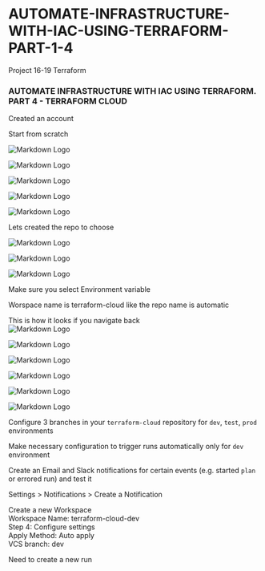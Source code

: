 # AUTOMATE-INFRASTRUCTURE-WITH-IAC-USING-TERRAFORM-PART-1-4
Project 16-19 Terraform

### AUTOMATE INFRASTRUCTURE WITH IAC USING TERRAFORM. PART 4 - TERRAFORM CLOUD  

Created an account  

Start from scratch  

![Markdown Logo](https://raw.githubusercontent.com/hectorproko/AUTOMATE-INFRASTRUCTURE-WITH-IAC-USING-TERRAFORM-PART-1-to-4/main/images/welcome.png)  

![Markdown Logo](https://raw.githubusercontent.com/hectorproko/AUTOMATE-INFRASTRUCTURE-WITH-IAC-USING-TERRAFORM-PART-1-to-4/main/images/organization.png)  

![Markdown Logo](https://raw.githubusercontent.com/hectorproko/AUTOMATE-INFRASTRUCTURE-WITH-IAC-USING-TERRAFORM-PART-1-to-4/main/images/workspace.png)  


![Markdown Logo](https://raw.githubusercontent.com/hectorproko/AUTOMATE-INFRASTRUCTURE-WITH-IAC-USING-TERRAFORM-PART-1-to-4/main/images/workspace2.png)  


![Markdown Logo](https://raw.githubusercontent.com/hectorproko/AUTOMATE-INFRASTRUCTURE-WITH-IAC-USING-TERRAFORM-PART-1-to-4/main/images/permission.png)  

Lets created the repo to choose  

![Markdown Logo](https://raw.githubusercontent.com/hectorproko/AUTOMATE-INFRASTRUCTURE-WITH-IAC-USING-TERRAFORM-PART-1-to-4/main/images/install.png)  

![Markdown Logo](https://raw.githubusercontent.com/hectorproko/AUTOMATE-INFRASTRUCTURE-WITH-IAC-USING-TERRAFORM-PART-1-to-4/main/images/cloud.png)  

![Markdown Logo](https://raw.githubusercontent.com/hectorproko/AUTOMATE-INFRASTRUCTURE-WITH-IAC-USING-TERRAFORM-PART-1-to-4/main/images/variables.png)  

Make sure you select Environment variable  

Worspace name is terraform-cloud like the repo name is automatic  



This is how it looks if you navigate back  
![Markdown Logo](https://raw.githubusercontent.com/hectorproko/AUTOMATE-INFRASTRUCTURE-WITH-IAC-USING-TERRAFORM-PART-1-to-4/main/images/workspaces.png)  


![Markdown Logo](https://raw.githubusercontent.com/hectorproko/AUTOMATE-INFRASTRUCTURE-WITH-IAC-USING-TERRAFORM-PART-1-to-4/main/images/terraform_cloud_apply.gif)  


![Markdown Logo](https://raw.githubusercontent.com/hectorproko/AUTOMATE-INFRASTRUCTURE-WITH-IAC-USING-TERRAFORM-PART-1-to-4/main/images/created.png)  


![Markdown Logo](https://raw.githubusercontent.com/hectorproko/AUTOMATE-INFRASTRUCTURE-WITH-IAC-USING-TERRAFORM-PART-1-to-4/main/images/terraform_cloud_destroyed.gif)  


![Markdown Logo](https://raw.githubusercontent.com/hectorproko/AUTOMATE-INFRASTRUCTURE-WITH-IAC-USING-TERRAFORM-PART-1-to-4/main/images/triggered.png)  


![Markdown Logo](https://raw.githubusercontent.com/hectorproko/AUTOMATE-INFRASTRUCTURE-WITH-IAC-USING-TERRAFORM-PART-1-to-4/main/images/terraform_cloud_autoPlanning.gif)  


Configure 3 branches in your `terraform-cloud` repository for `dev`, `test`, `prod` environments  

Make necessary configuration to trigger runs automatically only for `dev` environment  

Create an Email and Slack notifications for certain events (e.g. started `plan` or errored run) and test it  

Settings > Notifications > Create a Notification  


Create a new Workspace  
	Workspace Name: terraform-cloud-dev  
	Step 4: Configure settings  
	Apply Method: Auto apply  
	VCS branch: dev  
	
Need to create a new run  

